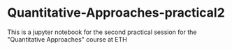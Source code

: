 # Quantitative-Approaches-practical2
This is a jupyter notebook for the second practical session for the "Quantitative Approaches" course at ETH
